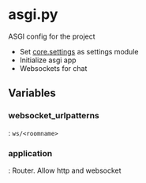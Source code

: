 # asgi.py

ASGI config for the project

* Set [core.settings](./core/settings.md) as settings module
* Initialize asgi app
* Websockets for chat

## Variables

### websocket_urlpatterns

:   `ws/<roomname>`

### application

:   Router. Allow http and websocket
